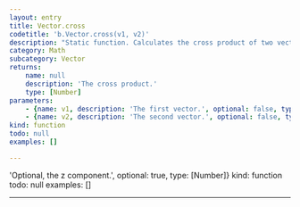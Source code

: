```yaml
---
layout: entry
title: Vector.cross
codetitle: 'b.Vector.cross(v1, v2)'
description: "Static function. Calculates the cross product of two vectors.\nIs meant to be called \"static\" i.e. Vector.cross(v1, v2);"
category: Math
subcategory: Vector
returns:
    name: null
    description: 'The cross product.'
    type: [Number]
parameters:
    - {name: v1, description: 'The first vector.', optional: false, type: [Vector]}
    - {name: v2, description: 'The second vector.', optional: false, type: [Vector]}
kind: function
todo: null
examples: []

---
```

 'Optional, the z component.', optional: true, type: [Number]}
kind: function
todo: null
examples: []

---
